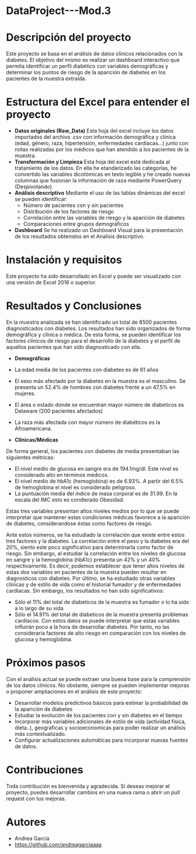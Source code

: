 # DataProject---Mod.3
# Descripción del proyecto 
Este proyecto se basa en el análisis de datos clínicos relacionados con la diabetes. El objetivo del mismo es realizar un dashboard interactivo que permita identificar un perfil diabético con variables demográficas y determinar los puntos de riesgo de la aparición de diabetes en los pacientes de la muestra extraída. 
# Estructura del Excel para entender el proyecto
- **Datos originales (Raw_Data)** Esta hoja del excel incluye los datos importados del archivo .csv con información demográfica y clínica (edad, género, raza, hipertensión, enfermedades cardíacas...) junto con notas realizadas por los médicos que han atendido a los pacientes de la muestra.
- **Transformación y Limpieza** Esta hoja del excel está dedicada al tratamiento de los datos. En ella he etandarizado las categorías, he convertido las variables dicotómicas en texto legible y he creado nuevas columnas que fusionan la información de raza mediante PowerQuery (Despivotando)
- **Análisis descriptivo** Mediante el uso de las tablas dinámicas del excel se pueden identificar:
   - Número de pacientes con y sin pacientes
   - Distribución de los factores de riesgo
   - Correlación entre las variables de riesgo y la aparición de diabetes
   - Comparaciones entre grupos demográficos
- **Dashboard** Se ha realizado un Dashboard Visual para la presentación de los resultados obtenidos en el Analisis descriptivo.
# Instalación y requisitos
Este proyecto ha sido desarrollado en Excel y puede ser visualizado con una versión de Excel 2016 o superior. 
# Resultados y Conclusiones
En la muestra analizada se han identificado un total de 8500 pacientes diagnosticados con diabetes. Los resultados han sido organizados de forma demográfica y clínica o médica. De esta forma, se pueden identificar los factores clínicos de riesgo para el desarrollo de la diabetes y el perfil de aquellos pacientes que han sido diagnosticado con ella. 

-  **Demográficas**
  - La edad media de los pacientes con diabetes es de 61 años
  - El sexo más afectado por la diabetes en la muestra es el masculino. Se presenta un 52.4% de hombres con diabetes frente a un 47.5% en mujeres.
  - El área o estado donde se encuentran mayor número de diabeticos es Delaware (200 pacientes afectados)
  - La raza más afectada con mayor número de diabéticos es la Afroamericana. 
 
 - **Clínicas/Médicas**
   
 De forma general, los pacientes con diabetes de media presentaban las siguientes métricas:
  - El nivel medio de glucosa en sangre era de 194.1mg/dl. Este nivel es considerado alto en términos médicos. 
  - El nivel medio de hbA1c (hemoglobina) es de 6.93%. A partir del 6.5% de hemoglobina el nivel es considerado peligroso. 
  - La puntuación media del índice de masa corporal es de 31.99. En la escala del IMC esto es condierado Obesidad.
    
Estas tres variables presentan altos niveles medios por lo que se puede interpretar que mantener estas condiciones médicas favorece a la aparición de diabetes, considerandose éstas como factores de riesgo. 

Ante estos números, se ha estudiado la correlación que existe entre estos tres factores y la diabetes. La correlación entre el peso y la diabetes era del 20%, siento este poco significativo para determinarla como factor de riesgo. Sin embargo, al estudiar la correlación entre los niveles de glucosa en sangre y la hemoglobina (hbA1c) presenta un 42% y un 40% respectivamente. Es decir, podemos establecer que tener altos niveles de estas dos variables en pacientes de la muestra pueden resultar en diagnosticos con diabetes. 
Por último, se ha estudiado otras variables clínicas y de estilo de vida como el historial fumador y de enfermedades cardiacas. Sin embargo, los resultados no han sido significativos:

- Sólo el 11% del total de diabeticos de la muestra es fumador o lo ha sido a lo largo de su vida
- Sólo el 14.91% del total de diabeticos de la muestra presenta problemas cardíacos. 
Con estos datos se puede interpretar que estas variables influirán poco a la hora de desarrollar diabetes. Por tanto, no las consideraría factores de alto riesgo en comparación con los niveles de glucosa y hemoglobina. 
# Próximos pasos 
Con el análisis actual se puede extraer una buena base para la comprensión de los datos clínicos. No obstante, siempre se pueden implementar mejoras o proponer ampliaciones en el análisis de este proyecto:

- Desarrollar modelos predictivos básicos para estimar la probabilidad de la aparición de diabetes
- Estudiar la evolución de los pacientes con y sin diabetes en el tiempo
- Incorporar más variables adicionales de estilo de vida (actividad física, dieta..), geograficas y socioeconomicas para poder realizar un análisis más contextualizado. 
- Configurar actualizaciones automáticas para incorporar nuevas fuentes de datos.
# Contribuciones
Toda contribución es bienvenida y agradecida. Si deseas mejorar el proyecto, puedes desarrollar cambios en una nueva rama o abrir un pull request con tus mejoras.
# Autores 
- Andrea García
- https://github.com/andreagarciaaaa 
